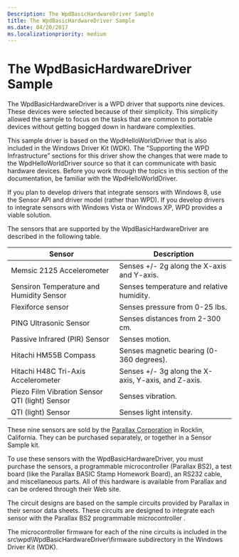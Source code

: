 ```yaml
---
Description: The WpdBasicHardwareDriver Sample
title: The WpdBasicHardwareDriver Sample
ms.date: 04/20/2017
ms.localizationpriority: medium
---
```


# The WpdBasicHardwareDriver Sample


The WpdBasicHardwareDriver is a WPD driver that supports nine devices. These devices were selected because of their simplicity. This simplicity allowed the sample to focus on the tasks that are common to portable devices without getting bogged down in hardware complexities.

This sample driver is based on the WpdHelloWorldDriver that is also included in the Windows Driver Kit (WDK). The "Supporting the WPD Infrastructure” sections for this driver show the changes that were made to the WpdHelloWorldDriver source so that it can communicate with basic hardware devices. Before you work through the topics in this section of the documentation, be familiar with the WpdHelloWorldDriver.

If you plan to develop drivers that integrate sensors with Windows 8, use the Sensor API and driver model (rather than WPD). If you develop drivers to integrate sensors with Windows Vista or Windows XP, WPD provides a viable solution.

The sensors that are supported by the WpdBasicHardwareDriver are described in the following table.

| Sensor                                         | Description                                         |
|------------------------------------------------|-----------------------------------------------------|
| Memsic 2125 Accelerometer                      | Senses +/- 2g along the X-axis and Y-axis.          |
| Sensiron Temperature and Humidity Sensor       | Senses temperature and relative humidity.           |
| Flexiforce sensor                              | Senses pressure from 0-25 lbs.                      |
| PING Ultrasonic Sensor                         | Senses distances from 2-300 cm.                     |
| Passive Infrared (PIR) Sensor                  | Senses motion.                                      |
| Hitachi HM55B Compass                          | Senses magnetic bearing (0-360 degrees).            |
| Hitachi H48C Tri-Axis Accelerometer            | Senses +/- 3g along the X-axis, Y-axis, and Z-axis. |
| Piezo Film Vibration Sensor QTI (light) Sensor | Senses vibration.                                   |
| QTI (light) Sensor                             | Senses light intensity.                             |

 

These nine sensors are sold by the [Parallax Corporation](https://go.microsoft.com/fwlink/p/?linkid=154730) in Rocklin, California. They can be purchased separately, or together in a Sensor Sample kit.

To use these sensors with the WpdBasicHardwareDriver, you must purchase the sensors, a programmable microcontroller (Parallax BS2), a test board (like the Parallax BASIC Stamp Homework Board), an RS232 cable, and miscellaneous parts. All of this hardware is available from Parallax and can be ordered through their Web site.

The circuit designs are based on the sample circuits provided by Parallax in their sensor data sheets. These circuits are designed to integrate each sensor with the Parallax BS2 programmable microcontroller .

The microcontroller firmware for each of the nine circuits is included in the src\\wpd\\WpdBasicHardwareDriver\\firmware subdirectory in the Windows Driver Kit (WDK).

 

 




